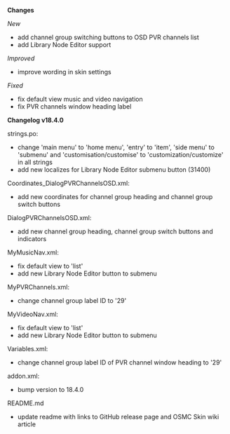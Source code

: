 **Changes**

_New_
- add channel group switching buttons to OSD PVR channels list
- add Library Node Editor support

_Improved_
- improve wording in skin settings

_Fixed_
- fix default view music and video navigation
- fix PVR channels window heading label

**Changelog v18.4.0**

strings.po:
- change 'main menu' to 'home menu', 'entry' to 'item', 'side menu' to 'submenu' and 'customisation/customise' to 'customization/customize' in all strings
- add new localizes for Library Node Editor submenu button (31400)

Coordinates_DialogPVRChannelsOSD.xml:
- add new coordinates for channel group heading and channel group switch buttons

DialogPVRChannelsOSD.xml:
- add new channel group heading, channel group switch buttons and indicators

MyMusicNav.xml:
- fix default view to 'list'
- add new Library Node Editor button to submenu

MyPVRChannels.xml:
- change channel group label ID to '29'

MyVideoNav.xml:
- fix default view to 'list'
- add new Library Node Editor button to submenu

Variables.xml:
- change channel group label ID of PVR channel window heading to '29'

addon.xml:
- bump version to 18.4.0

README.md
- update readme with links to GitHub release page and OSMC Skin wiki article
